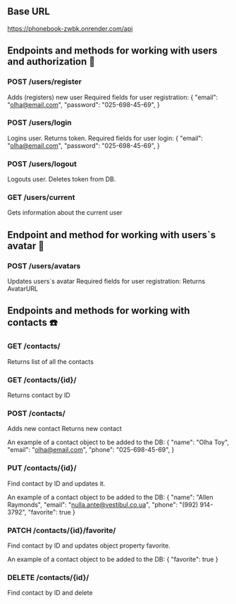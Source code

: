 ## Base URL
https://phonebook-zwbk.onrender.com/api

## Endpoints and methods for working with users and authorization 👤
### POST /users/register
Adds (registers) new user
Required fields for user registration:
{
    "email": "olha@email.com",
    "password": "025-698-45-69",
}

### POST /users/login
Logins user. Returns token.
Required fields for user login:
{
    "email": "olha@email.com",
    "password": "025-698-45-69",
}

### POST /users/logout
Logouts user. Deletes token from DB.

### GET /users/current
Gets information about the current user

## Endpoint and method for working with users`s avatar 📸
### POST /users/avatars
Updates users`s avatar
Required fields for user registration:
Returns AvatarURL

## Endpoints and methods for working with contacts ☎️

### GET /contacts/
Returns list of all the contacts

### GET /contacts/{id}/
Returns contact by ID

### POST /contacts/
Adds new contact
Returns new contact

An example of a contact object to be added to the DB:
{
    "name": "Olha Toy",
    "email": "olha@email.com",
    "phone": "025-698-45-69",
}


### PUT /contacts/{id}/
Find contact by ID and updates it.

An example of a contact object to be added to the DB:
{
    "name": "Allen Raymonds",
    "email": "nulla.ante@vestibul.co.ua",
    "phone": "(992) 914-3792",
    "favorite": true
}

### PATCH /contacts/{id}/favorite/
Find contact by ID and updates object property favorite.

An example of a contact object to be added to the DB:
{
    "favorite": true
}
### DELETE /contacts/{id}/
Find contact by ID and delete

